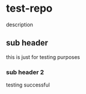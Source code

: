# test-repo

description

## sub header

this is just for testing purposes

### sub header 2

testing successful

